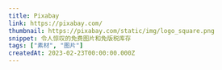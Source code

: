 ```yaml
---
title: Pixabay
link: https://pixabay.com/
thumbnail: https://pixabay.com/static/img/logo_square.png
snippet: 令人惊叹的免费图片和免版税库存
tags: ["素材", "图片"]
createdAt: 2023-02-23T00:00:00.000Z
---
```

